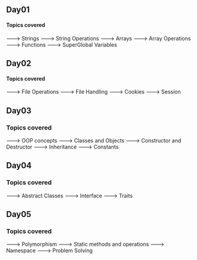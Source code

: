 ## Day01
#### Topics covered

---> Strings ---> String Operations ---> Arrays ---> Array Operations ---> Functions ---> SuperGlobal Variables

## Day02
#### Topics covered

---> File Operations ---> File Handling ---> Cookies ---> Session

## Day03
### Topics covered

---> OOP concepts ---> Classes and Objects ---> Constructor and Destructor ---> Inheritance ---> Constants

## Day04
### Topics covered

---> Abstract Classes ---> Interface ---> Traits

## Day05
### Topics covered

---> Polymorphism ---> Static methods and operations ---> Namespace ---> Problem Solving
